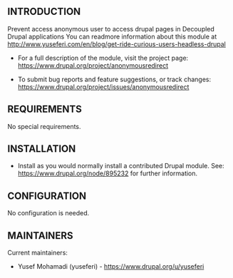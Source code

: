 ## INTRODUCTION

Prevent access anonymous user to access drupal pages 
in Decoupled Drupal applications
You can readmore information about this module at
http://www.yuseferi.com/en/blog/get-ride-curious-users-headless-drupal

 * For a full description of the module, visit the project page:
   https://www.drupal.org/project/anonymousredirect

 * To submit bug reports and feature suggestions, or track changes:
   https://www.drupal.org/project/issues/anonymousredirect


## REQUIREMENTS

No special requirements.


## INSTALLATION

 * Install as you would normally install a contributed Drupal module.
   See: https://www.drupal.org/node/895232 for further information.


## CONFIGURATION

No configuration is needed.


## MAINTAINERS

Current maintainers:
 * Yusef Mohamadi (yuseferi) - https://www.drupal.org/u/yuseferi
